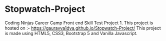 # Stopwatch-Project
Coding Ninjas Career Camp Front end Skill Test Project 1.
This project is hosted on :- https://gauravva1dya.github.io/Stopwatch-Project/ 
This project is made using HTML5, CSS3, Bootstrap 5 and Vanilla Javascript.
